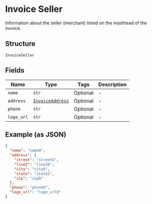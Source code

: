 
# Invoice Seller

Information about the seller (merchant) listed on the masthead of the invoice.

## Structure

`InvoiceSeller`

## Fields

| Name | Type | Tags | Description |
|  --- | --- | --- | --- |
| `name` | `str` | Optional | - |
| `address` | [`InvoiceAddress`](../../doc/models/invoice-address.md) | Optional | - |
| `phone` | `str` | Optional | - |
| `logo_url` | `str` | Optional | - |

## Example (as JSON)

```json
{
  "name": "name0",
  "address": {
    "street": "street6",
    "line2": "line20",
    "city": "city6",
    "state": "state2",
    "zip": "zip0"
  },
  "phone": "phone0",
  "logo_url": "logo_url0"
}
```

